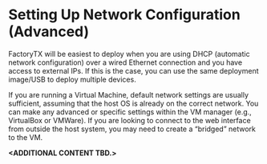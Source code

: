 # Setting Up Network Configuration \(Advanced\)

FactoryTX will be easiest to deploy when you are using DHCP \(automatic network configuration\) over a wired Ethernet connection and you have access to external IPs. If this is the case, you can use the same deployment image/USB to deploy multiple devices.

If you are running a Virtual Machine, default network settings are usually sufficient, assuming that the host OS is already on the correct network. You can make any advanced or specific settings within the VM manager \(e.g., VirtualBox or VMWare\). If you are looking to connect to the web interface from outside the host system, you may need to create a “bridged” network to the VM.

**&lt;ADDITIONAL CONTENT TBD.&gt;**

